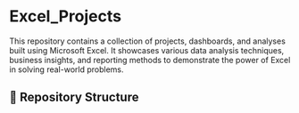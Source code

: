# Excel_Projects

This repository contains a collection of projects, dashboards, and analyses built using Microsoft Excel.
It showcases various data analysis techniques, business insights, and reporting methods to demonstrate the power of Excel in solving real-world problems.

## 📂 Repository Structure

